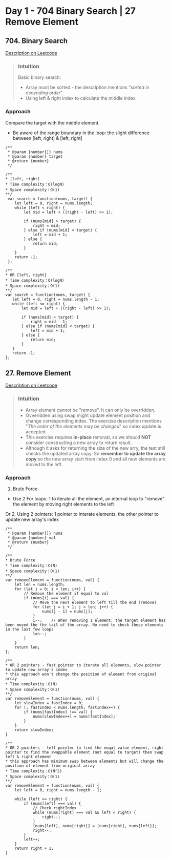# Day 1 - 704 Binary Search | 27 Remove Element

## 704. Binary Search
[Description on Leetcode](https://leetcode.com/problems/binary-search/description/)

> ### Intuition
> Basic binary search:
> - Array must be sorted - the description mentions "<em>sorted in ascending order</em>".
> - Using left & right index to calculate the middle index.

### Approach
Compare the target with the middle element. 
- Be aware of the range boundary in the loop: the slight difference between [left, right) & [left, right] 

```
/**
 * @param {number[]} nums
 * @param {number} target
 * @return {number}
 */

/**
* [left, right)
* Time complexity：O(logN)
* Space complexity：O(1)
**/
 var search = function(nums, target) {
    let left = 0, right = nums.length;
    while (left < right) {
        let mid = left + ((right - left) >> 1);

        if (nums[mid] > target) {
            right = mid;
        } else if (nums[mid] < target) {
            left = mid + 1;
        } else {
            return mid;
        }
    }
    return -1;
 };

/**
* OR [left, right]
* Time complexity：O(logN)
* Space complexity：O(1)
**/
var search = function(nums, target) {
   let left = 0, right = nums.length - 1;
   while (left <= right) {
       let mid = left + ((right - left) >> 1);

       if (nums[mid] > target) {
           right = mid - 1;
       } else if (nums[mid] < target) {
           left = mid + 1;
       } else {
           return mid;
       }
   }
   return -1;
};
```


## 27. Remove Element
[Description on Leetcode](https://leetcode.com/problems/remove-element/description/)

> ### Intuition
> - Array element cannot be "remove". It can only be overridden.
> - Ovveridden using swap might update element position and change corresponding index. The exercise description mentions "<em>The order of the elements may be changed</em>" so index update is accepted.
> - This exercise requires **in-place** removal, so we should **NOT** consider constructing a new array to return result.
> - Although it asks for returning the size of the new arry, the test still checks the updated array copy. So **remember to update the array copy** so the new array start from index 0 and all new elements are moved to the left.
### Approach
1. Brute Force
- Use 2 For loops: 1 to iterate all the element, an internal loop to "remove" the element by moving right elements to the left

Or
2. Using 2 pointers: 1 pointer to interate elements, the other pointer to update new array's index

```
/**
 * @param {number[]} nums
 * @param {number} val
 * @return {number}
 */

/**
* Brute Force
* Time complexity：O(N)
* Space complexity：O(1)
**/
var removeElement = function(nums, val) {
    let len = nums.length;
    for (let i = 0; i < len; i++) {
        // Remove the element if equal to val
        if (nums[i] === val) {
            // Move the next element to left till the end (remove)
            for (let j = i + 1; j < len; j++) {
                nums[j - 1] = nums[j];
            }
            i--;    // When removing 1 element, the target element has been moved the the tail of the array. No need to check these elements in the last few loops
            len--;
        }
    }
    return len;
};

/**
* OR 2 pointers - fast pointer to iterate all elements, slow pointer to update new array's index
* this approach won't change the position of element from original array
* Time complexity：O(N)
* Space complexity：O(1)
**/
var removeElement = function(nums, val) {
    let slowIndex = fastIndex = 0;
    for (; fastIndex < nums.length; fastIndex++) {
        if (nums[fastIndex] !== val) {
            nums[slowIndex++] = nums[fastIndex];
        }
    }
    return slowIndex;
}

/**
* OR 2 pointers - left pointer to find the euqal value element, right pointer to find the swappable element (not equal to target) then swap left & right element
* this approach has minimum swap between elements but will change the position of element from original array
* Time complexity：O(N^2)
* Space complexity：O(1)
**/
var removeElement = function(nums, val) {
    let left = 0, right = nums.length - 1;

    while (left <= right) {
        if (nums[left] === val) {
            // Check rightIndex
            while (nums[right] === val && left < right) {
                right--;
            }
            [nums[left], nums[right]] = [nums[right], nums[left]];   
            right--;
        } 
        left++;
    }
    return right + 1;
}
```
